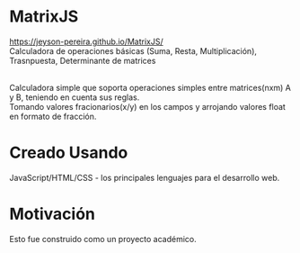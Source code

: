 # MatrixJS

https://jeyson-pereira.github.io/MatrixJS/
<br />
Calculadora de operaciones básicas (Suma, Resta, Multiplicación), Trasnpuesta, Determinante de matrices
<br />

<br />
Calculadora simple que soporta operaciones simples entre matrices(nxm) A y B, teniendo en cuenta sus reglas.
<br />
Tomando valores fracionarios(x/y) en los campos y arrojando valores float en formato de fracción.
<br />

# Creado Usando

JavaScript/HTML/CSS - los principales lenguajes para el desarrollo web.
<br />

# Motivación

Esto fue construido como un proyecto académico.
